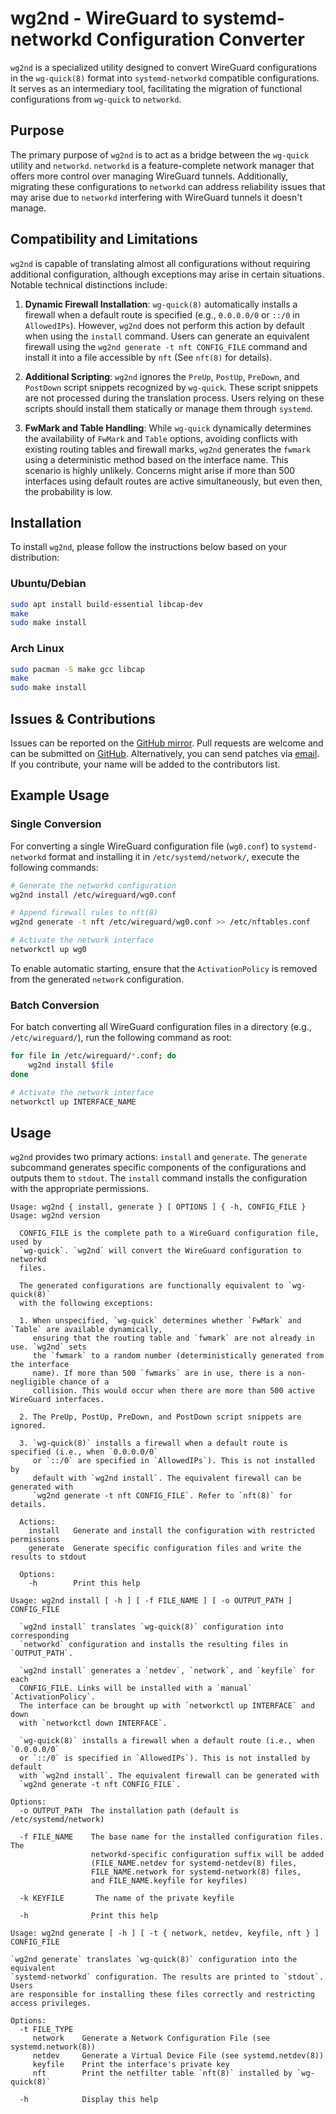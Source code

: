 wg2nd - WireGuard to systemd-networkd Configuration Converter
=============================================================

`wg2nd` is a specialized utility designed to convert WireGuard configurations in the `wg-quick(8)`
format into `systemd-networkd` compatible configurations. It serves as an intermediary tool,
facilitating the migration of functional configurations from `wg-quick` to `networkd`.

Purpose
-------

The primary purpose of `wg2nd` is to act as a bridge between the `wg-quick` utility and `networkd`. `networkd` is
a feature-complete network manager that offers more control over managing WireGuard tunnels. Additionally,
migrating these configurations to `networkd` can address reliability issues that may arise due to `networkd`
interfering with WireGuard tunnels it doesn't manage.

Compatibility and Limitations
-----------------------------

`wg2nd` is capable of translating almost all configurations without requiring additional configuration, although
exceptions may arise in certain situations. Notable technical distinctions include:

1. **Dynamic Firewall Installation**: `wg-quick(8)` automatically installs a firewall when a default route is specified
    (e.g., `0.0.0.0/0` or `::/0` in `AllowedIPs`). However, `wg2nd` does not perform this action by default when using
    the `install` command. Users can generate an equivalent firewall using the `wg2nd generate -t nft CONFIG_FILE` command
    and install it into a file accessible by `nft` (See `nft(8)` for details).

2. **Additional Scripting**: `wg2nd` ignores the `PreUp`, `PostUp`, `PreDown`, and `PostDown` script snippets recognized by
   `wg-quick`. These script snippets are not processed during the translation process. Users relying on these scripts should
   install them statically or manage them through `systemd`.

3. **FwMark and Table Handling**: While `wg-quick` dynamically determines the availability of `FwMark` and `Table` options,
   avoiding conflicts with existing routing tables and firewall marks, `wg2nd` generates the `fwmark` using a deterministic
   method based on the interface name. This scenario is highly unlikely. Concerns might arise if more than 500 interfaces
   using default routes are active simultaneously, but even then, the probability is low.

Installation
------------

To install `wg2nd`, please follow the instructions below based on your distribution:

### Ubuntu/Debian

```bash
sudo apt install build-essential libcap-dev
make
sudo make install
```

### Arch Linux

```bash
sudo pacman -S make gcc libcap
make
sudo make install
```

Issues & Contributions
----------------------

Issues can be reported on the [GitHub mirror](https://github.com/flu0r1ne/wg2nd). Pull requests are welcome
and can be submitted on [GitHub](https://github.com/flu0r1ne/wg2nd). Alternatively, you can send patches via
[email](mailto:flu0r1ne@flu0r1ne.net). If you contribute, your name will be added to the contributors list.

Example Usage
-------------

### Single Conversion

For converting a single WireGuard configuration file (`wg0.conf`) to `systemd-networkd` format
and installing it in `/etc/systemd/network/`, execute the following commands:

```bash
# Generate the networkd configuration
wg2nd install /etc/wireguard/wg0.conf

# Append firewall rules to nft(8)
wg2nd generate -t nft /etc/wireguard/wg0.conf >> /etc/nftables.conf

# Activate the network interface
networkctl up wg0
```

To enable automatic starting, ensure that the `ActivationPolicy` is removed from the generated `network` configuration.

### Batch Conversion

For batch converting all WireGuard configuration files in a directory (e.g., `/etc/wireguard/`),
run the following command as root:

```bash
for file in /etc/wireguard/*.conf; do
    wg2nd install $file
done

# Activate the network interface
networkctl up INTERFACE_NAME
```

Usage
-----

`wg2nd` provides two primary actions: `install` and `generate`. The `generate` subcommand generates
specific components of the configurations and outputs them to `stdout`. The `install` command
installs the configuration with the appropriate permissions.

```plaintext
Usage: wg2nd { install, generate } [ OPTIONS ] { -h, CONFIG_FILE }
Usage: wg2nd version

  CONFIG_FILE is the complete path to a WireGuard configuration file, used by
  `wg-quick`. `wg2nd` will convert the WireGuard configuration to networkd
  files.

  The generated configurations are functionally equivalent to `wg-quick(8)`
  with the following exceptions:

  1. When unspecified, `wg-quick` determines whether `FwMark` and `Table` are available dynamically,
     ensuring that the routing table and `fwmark` are not already in use. `wg2nd` sets
     the `fwmark` to a random number (deterministically generated from the interface
     name). If more than 500 `fwmarks` are in use, there is a non-negligible chance of a
     collision. This would occur when there are more than 500 active WireGuard interfaces.

  2. The PreUp, PostUp, PreDown, and PostDown script snippets are ignored.

  3. `wg-quick(8)` installs a firewall when a default route is specified (i.e., when `0.0.0.0/0`
     or `::/0` are specified in `AllowedIPs`). This is not installed by
     default with `wg2nd install`. The equivalent firewall can be generated with
     `wg2nd generate -t nft CONFIG_FILE`. Refer to `nft(8)` for details.

  Actions:
    install   Generate and install the configuration with restricted permissions
    generate  Generate specific configuration files and write the results to stdout

  Options:
    -h        Print this help
```

```plaintext
Usage: wg2nd install [ -h ] [ -f FILE_NAME ] [ -o OUTPUT_PATH ] CONFIG_FILE

  `wg2nd install` translates `wg-quick(8)` configuration into corresponding
  `networkd` configuration and installs the resulting files in `OUTPUT_PATH`.

  `wg2nd install` generates a `netdev`, `network`, and `keyfile` for each
  CONFIG_FILE. Links will be installed with a `manual` `ActivationPolicy`.
  The interface can be brought up with `networkctl up INTERFACE` and down
  with `networkctl down INTERFACE`.

  `wg-quick(8)` installs a firewall when a default route (i.e., when `0.0.0.0/0`
  or `::/0` is specified in `AllowedIPs`). This is not installed by default
  with `wg2nd install`. The equivalent firewall can be generated with
  `wg2nd generate -t nft CONFIG_FILE`.

Options:
  -o OUTPUT_PATH  The installation path (default is /etc/systemd/network)

  -f FILE_NAME    The base name for the installed configuration files. The
                  networkd-specific configuration suffix will be added
                  (FILE_NAME.netdev for systemd-netdev(8) files,
                  FILE_NAME.network for systemd-network(8) files,
                  and FILE_NAME.keyfile for keyfiles)

  -k KEYFILE       The name of the private keyfile

  -h              Print this help
```

```plaintext
Usage: wg2nd generate [ -h ] [ -t { network, netdev, keyfile, nft } ] CONFIG_FILE

`wg2nd generate` translates `wg-quick(8)` configuration into the equivalent
`systemd-networkd` configuration. The results are printed to `stdout`. Users
are responsible for installing these files correctly and restricting access privileges.

Options:
  -t FILE_TYPE
     network    Generate a Network Configuration File (see systemd.network(8))
     netdev     Generate a Virtual Device File (see systemd.netdev(8))
     keyfile    Print the interface's private key
     nft        Print the netfilter table `nft(8)` installed by `wg-quick(8)`

  -h            Display this help
```
